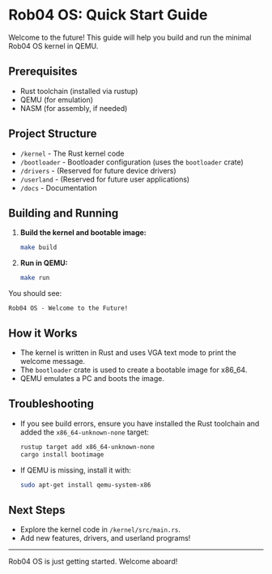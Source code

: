 # Rob04 OS: Quick Start Guide

Welcome to the future! This guide will help you build and run the minimal Rob04 OS kernel in QEMU.

## Prerequisites
- Rust toolchain (installed via rustup)
- QEMU (for emulation)
- NASM (for assembly, if needed)

## Project Structure
- `/kernel` - The Rust kernel code
- `/bootloader` - Bootloader configuration (uses the `bootloader` crate)
- `/drivers` - (Reserved for future device drivers)
- `/userland` - (Reserved for future user applications)
- `/docs` - Documentation

## Building and Running

1. **Build the kernel and bootable image:**
   ```sh
   make build
   ```

2. **Run in QEMU:**
   ```sh
   make run
   ```

You should see:
```
Rob04 OS - Welcome to the Future!
```

## How it Works
- The kernel is written in Rust and uses VGA text mode to print the welcome message.
- The `bootloader` crate is used to create a bootable image for x86_64.
- QEMU emulates a PC and boots the image.

## Troubleshooting
- If you see build errors, ensure you have installed the Rust toolchain and added the `x86_64-unknown-none` target:
  ```sh
  rustup target add x86_64-unknown-none
  cargo install bootimage
  ```
- If QEMU is missing, install it with:
  ```sh
  sudo apt-get install qemu-system-x86
  ```

## Next Steps
- Explore the kernel code in `/kernel/src/main.rs`.
- Add new features, drivers, and userland programs!

---

Rob04 OS is just getting started. Welcome aboard!